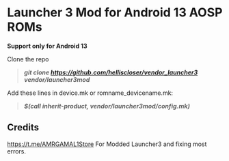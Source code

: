 <h1 align="left">Launcher 3 Mod for Android 13 AOSP ROMs</h1>

**Support only for Android 13**<br/>

Clone the repo
>**_git clone https://github.com/helliscloser/vendor_launcher3 vendor/launcher3mod_**


 Add these lines in device.mk or romname_devicename.mk:
>**_$(call inherit-product, vendor/launcher3mod/config.mk)_**

## Credits<br>
https://t.me/AMRGAMAL1Store For Modded Launcher3 and fixing most errors.
